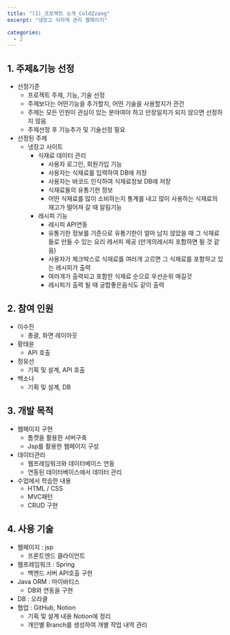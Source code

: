 ```yaml
---
title: "(1)_프로젝트 소개_ColdZzang"
excerpt: "냉장고 식자재 관리 웹페이지"

categories:
  - 2
---
```


## 1. 주제&기능 선정
- 선정기준
    - 프로젝트 주제, 기능, 기술 선정
    - 주제보다는 어떤기능을 추가할지, 어떤 기술을 사용할지가 관건
    - 주제는 모든 인원이 관심이 있는 분야여야 하고 만장일치가 되지 않으면 선정하지 않음
    - 주제선정 후 기능추가 및 기술선정 필요
- 선정된 주제
    - 냉장고 사이트
        - 식재료 데이터 관리
            - 사용자 로그인, 회원가입 기능
            - 사용자는 식재료를 입력하여 DB에 저장
            - 사용자는 바코드 인식하여 식재료정보 DB에 저장
            - 식재료들의 유통기한 정보
            - 어떤 식재료를 많이 소비하는지 통계를 내고 많이 사용하는 식재료의 재고가 떨어져 갈 때 알림기능
        - 레시피 기능
            - 레시피 API연동
            - 유통기한 정보를 기준으로 유통기한이 얼마 남지 않았을 때 그 식재료들로 만들 수 있는 요리 레서피 제공
            (만개의레시피 포함하면 될 것 같음)
            - 사용자가 체크박스로 식재료를 여러개 고르면 그 식재료를 포함하고 있는 레시피가 출력
            - 여러개가 출력되고 포함한 식재료 순으로 우선순위 매길것
            - 레시피가 출력 될 때 궁합좋은음식도 같이 출력
## 2. 참여 인원
- 이수진
    - 총괄, 화면 레이아웃
- 황태윤
    - API 호출
- 정유선
    - 기획 및 설계, API 호출
- 백소나
    - 기획 및 설계, DB
    
## 3. 개발 목적
- 웹페이지 구현
    - 톰캣을 활용한 서버구축
    - Jsp를 활용한 웹페이지 구성
- 데이터관리
    - 웹프레임워크와 데이터베이스 연동
    - 연동된 데이터베이스에서 데이터 관리
- 수업에서 학습한 내용
    - HTML / CSS
    - MVC패턴
    - CRUD 구현

## 4. 사용 기술
- 웹페이지 : jsp
    - 프론트엔드 클라이언트
- 웹프레임워크 : Spring
    - 백엔드 서버 API호출 구현
- Java ORM : 마이바티스
    - DB와 연동을 구현
- DB : 오라클
- 협업 : GitHub, Notion
    - 기획 및 설계 내용 Notion에 정리
    - 개인별 Branch를 생성하여 개별 작업 내역 관리